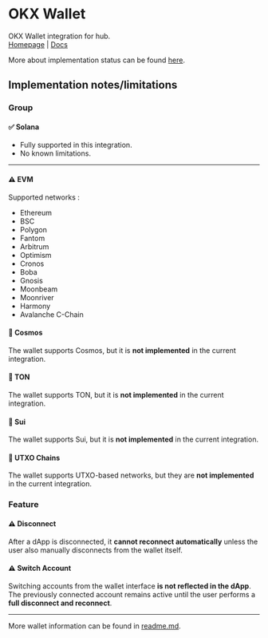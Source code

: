 # OKX Wallet
OKX Wallet integration for hub.  
[Homepage](https://www.okx.com/web3) | [Docs](https://www.okx.com/web3/build/docs)

More about implementation status can be found [here](../readme.md).

## Implementation notes/limitations

### Group

#### ✅ Solana
- Fully supported in this integration.
- No known limitations.

---

#### ⚠️ EVM
Supported networks :
- Ethereum  
- BSC  
- Polygon  
- Fantom  
- Arbitrum  
- Optimism  
- Cronos  
- Boba  
- Gnosis  
- Moonbeam  
- Moonriver  
- Harmony  
- Avalanche C-Chain


#### 🚧 Cosmos 
The wallet supports Cosmos, but it is **not implemented** in the current integration.


#### 🚧 TON
The wallet supports TON, but it is **not implemented** in the current integration.


#### 🚧 Sui
The wallet supports Sui, but it is **not implemented** in the current integration.


#### 🚧 UTXO Chains
The wallet supports UTXO-based networks, but they are **not implemented** in the current integration.

### Feature

#### ⚠️ Disconnect
After a dApp is disconnected, it **cannot reconnect automatically** unless the user also manually disconnects from the wallet itself.  

#### ⚠️ Switch Account
Switching accounts from the wallet interface **is not reflected in the dApp**.  
The previously connected account remains active until the user performs a **full disconnect and reconnect**.  


---

More wallet information can be found in [readme.md](../readme.md).
